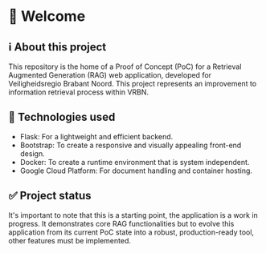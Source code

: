 # 👋 Welcome

## ℹ️ About this project
This repository is the home of a Proof of Concept (PoC) for a Retrieval Augmented Generation (RAG) web application, 
developed for Veiligheidsregio Brabant Noord. This project represents an improvement to information retrieval process 
within VRBN.


## 🔧 Technologies used
* Flask: For a lightweight and efficient backend.
* Bootstrap: To create a responsive and visually appealing front-end design.
* Docker: To create a runtime environment that is system independent. 
* Google Cloud Platform: For document handling and container hosting.

## ✅ Project status
It's important to note that this is a starting point, the application is a work in progress. It demonstrates core RAG 
functionalities but to evolve this application from its current PoC state into a robust, production-ready tool, other
features must be implemented. 
